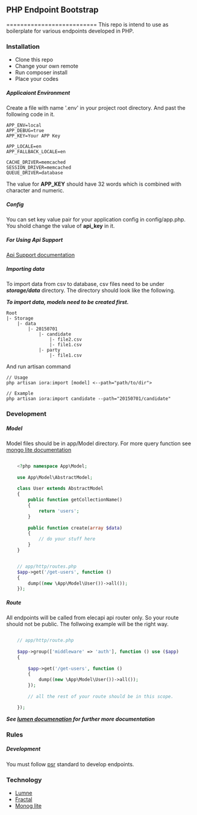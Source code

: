 ## PHP Endpoint Bootstrap
==========================
This repo is intend to use as boilerplate for various endpoints developed in PHP.

### Installation

- Clone this repo
- Change your own remote
- Run composer install
- Place your codes

##### Applicaiont Environment

Create a file with name '.env' in your project root directory. And past the 
following code in it.

	APP_ENV=local
	APP_DEBUG=true
	APP_KEY=Your APP Key

	APP_LOCALE=en
	APP_FALLBACK_LOCALE=en

	CACHE_DRIVER=memcached
	SESSION_DRIVER=memcached
	QUEUE_DRIVER=database

The value for **APP_KEY** should have 32 words which is combined with character 
and numeric.

##### Config

You can set key value pair for your application config in config/app.php. 
You shold change the value of **api_key** in it.

##### For Using Api Support
[Api Support documentation](https://github.com/hexcores/api-support)

##### Importing data

To import data from csv to database, csv files need to be under ***storage/data*** directory. The directory should look like 
the following.

***To import data, models need to be created first.***

    Root
    |- Storage
        |- data
            |- 20150701
                |- candidate
                    |- file2.csv
                    |- file1.csv
                |- party
                    |- file1.csv

And run artisan command

    // Usage
    php artisan iora:import [model] <--path="path/to/dir">

    // Example
    php artisan iora:import candidate --path="20150701/candidate"


### Development

##### Model

Model files should be in app/Model directory. For more query function see 
[mongo lite documentation](https://github.com/hexcores/mongo-lite)

```php

	<?php namespace App\Model;
	
	use App\Model\AbstractModel;
	
	class User extends AbstractModel
	{
		public function getCollectionName()
		{
			return 'users';
		}
		
		public function create(array $data)
		{
			// do your stuff here
		}
	}

```

```php

	// app/http/routes.php
	$app->get('/get-users', function ()
	{
		dump((new \App\Model\User())->all());
	});

```

##### Route

All endpoints will be called from elecapi api router only. So your route should not be public. The follwoing example will be the right way.

```php

	// app/http/route.php
	
	$app->group(['middleware' => 'auth'], function () use ($app)
	{
    	
    	$app->get('/get-users', function ()
    	{
    		dump((new \App\Model\User())->all());
    	});
    	
        // all the rest of your route should be in this scope.

	});

```

***See [lumen documenation](http://lumen.laravel.com/docs) for further more 
documentation***

### Rules

##### Development

You must follow [psr](http://www.php-fig.org/) standard to develop endpoints.

### Technology

- [Lumne](http://lumen.laravel.com/) <Micro Framework from Larave>
- [Fractal](http://fractal.thephpleague.com/) <Composer package for REST API>
- [Monog lite](https://github.com/hexcores/mongo-lite) <Composer package for mongodb>
